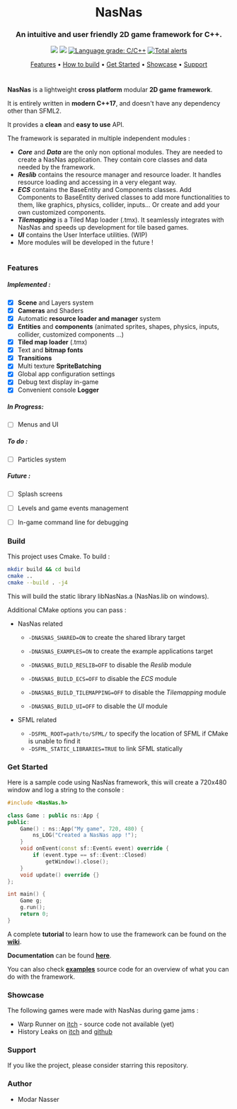 <h1 align=center>NasNas</h1>
<h3 align=center> An intuitive and user friendly 2D game framework for C++. </h3>
<p align=center>
 <a href=https://travis-ci.com/Madour/NasNas><img src=https://travis-ci.com/Madour/NasNas.svg?branch=master></a>
 <a href=https://www.codacy.com/manual/Madour/NasNas><img src=https://app.codacy.com/project/badge/Grade/23bdd1079c3f4274a712f42851a276d8></a>
 <a href="https://lgtm.com/projects/g/Madour/NasNas/context:cpp"><img alt="Language grade: C/C++" src="https://img.shields.io/lgtm/grade/cpp/g/Madour/NasNas.svg?logo=lgtm&logoWidth=18"/></a>
 <a href="https://lgtm.com/projects/g/Madour/NasNas/alerts/"><img alt="Total alerts" src="https://img.shields.io/lgtm/alerts/g/Madour/NasNas.svg?logo=lgtm&logoWidth=18"/></a>
</p>
<p align=center>
 <a href=#features>Features</a> •
 <a href=#build>How to build</a> •
 <a href=#get-started>Get Started</a> •
 <a href=#showcase>Showcase</a> •
 <a href=#support>Support</a>
</p>

# 

**NasNas** is a lightweight **cross platform** modular **2D game framework**.

It is entirely written in **modern C++17**, and doesn't have any dependency other than SFML2.

It provides a **clean** and **easy to use** API.

The framework is separated in multiple independent modules :
- ***Core*** and ***Data*** are the only non optional modules. They are needed to create a NasNas application. 
They contain core classes and data needed by the framework.
- ***Reslib*** contains the resource manager and resource loader. It handles resource loading and accessing in
a very elegant way.
- ***ECS*** contains the BaseEntity and Components classes. Add Components to BaseEntity derived classes to add more
  functionalities to them, like graphics, physics, collider, inputs... Or create and add your own customized components.
- ***Tilemapping*** is a Tiled Map loader (.tmx). It seamlessly integrates with NasNas and speeds up development
for tile based games.
- ***UI*** contains the User Interface utilities. (WIP)
- More modules will be developed in the future !

# 

### Features

##### Implemented :
 - [x] **Scene** and Layers system
 - [x] **Cameras** and Shaders
 - [x] Automatic **resource loader and  manager** system
 - [x] **Entities** and **components** (animated sprites, shapes, physics, inputs, collider, customized components ...) 
 - [x] **Tiled map loader** (.tmx)
 - [x] Text and **bitmap fonts**
 - [x] **Transitions**
 - [x] Multi texture **SpriteBatching**
 - [x] Global app configuration settings
 - [x] Debug text display in-game
 - [x] Convenient console **Logger**

##### In Progress:
 - [ ] Menus and UI

##### To do :
 - [ ] Particles system
 
##### Future :
 - [ ] Splash screens
 - [ ] Levels and game events management
 - [ ] In-game command line for debugging


### Build

This project uses Cmake. To build :
```bash
mkdir build && cd build
cmake ..
cmake --build . -j4
```
This will build the static library libNasNas.a (NasNas.lib on windows).

Additional CMake options you can pass : 

- NasNas related
  - `-DNASNAS_SHARED=ON` to create the shared library target
  - `-DNASNAS_EXAMPLES=ON` to create the example applications target

  - `-DNASNAS_BUILD_RESLIB=OFF` to disable the *Reslib* module
  - `-DNASNAS_BUILD_ECS=OFF` to disable the *ECS* module
  - `-DNASNAS_BUILD_TILEMAPPING=OFF` to disable the *Tilemapping* module
  - `-DNASNAS_BUILD_UI=OFF` to disable the *UI* module

- SFML related
  - `-DSFML_ROOT=path/to/SFML/` to specify the location of SFML if CMake is unable to find it
  - `-DSFML_STATIC_LIBRARIES=TRUE` to link SFML statically


### Get Started

Here is a sample code using NasNas framework, this will create a 720x480 window and log a string to the console : 

```c++
#include <NasNas.h>

class Game : public ns::App {
public:
    Game() : ns::App("My game", 720, 480) {
        ns_LOG("Created a NasNas app !");
    }
    void onEvent(const sf::Event& event) override {
        if (event.type == sf::Event::Closed)
            getWindow().close();
    }
    void update() override {}
};

int main() {
    Game g;
    g.run();
    return 0;
}
```

A complete **tutorial** to learn how to use the framework can be found on the **[wiki](https://github.com/Madour/NasNas/wiki)**. 

**Documentation** can be found **[here](https://madour.github.io/NasNas/doc)**.

You can also check **[examples](https://github.com/Madour/NasNas/tree/master/examples)** source code
for an overview of what you can do with the framework.

### Showcase

The following games were made with NasNas during game jams :

- Warp Runner on [itch](https://madour.itch.io/warp-runner) - source code not available (yet)
- History Leaks on [itch](https://madour.itch.io/history-leaks) and [github](https://github.com/Madour/GB_OLC_Jam2020) 


### Support

If you like the project, please consider starring this repository.

### Author

 - Modar Nasser
 